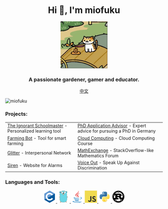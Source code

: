 <h1 align="center">Hi 👋, I'm miofuku</h1>
 <p align="center">
        <a><img src="cat.gif" width="150"/></a>
    </p>
<h3 align="center">A passionate gardener, gamer and educator.</h3>

<p align="center">
        <a href="https://github.com/miofuku/miofuku/blob/main/README_CN.md"><span>中文</span></a>
</p>

<p align="left"> <img src="https://komarev.com/ghpvc/?username=miofuku&label=Profile%20views&color=0e75b6&style=flat" alt="miofuku" /> </p>

<h3 align="left">Projects:</h3>
    <table align="center">
        <tr>
            <td><a href="https://github.com/miofuku/ig-schoolmaster">The Ignorant Schoolmaster</a> - Personalized learning tool</td>
            <td><a href="https://github.com/miofuku/blind-date">PhD Application Advisor</a> - Expert advice for pursuing a PhD in Germany</td>
        </tr>
        <tr>
            <td><a href="https://github.com/miofuku/farming-bot">Farming Bot</a> - Tool for smart farming</td>
            <td><a href="https://github.com/miofuku/cloudcomputing">Cloud Computing</a> - Cloud Computing Course</td>
        </tr>
        <tr>
            <td><a href="https://github.com/miofuku/glitter">Glitter</a> - Interpersonal Network</td>
            <td><a href="https://github.com/miofuku/math-exchange">MathExchange</a> - StackOverflow-like Mathematics Forum</td>
        </tr>
        <tr>
            <td><a href="https://github.com/miofuku/siren">Siren</a> - Website for Alarms</td>
            <td><a href="https://github.com/miofuku/anti-discrim">Voice Out</a> - Speak Up Against Discrimination</td>
        </tr>
    </table>


<h3 align="left">Languages and Tools:</h3>
<p align="center"> <a href="https://www.cprogramming.com/" target="_blank" rel="noreferrer"> <img src="https://raw.githubusercontent.com/devicons/devicon/master/icons/c/c-original.svg" alt="c" width="40" height="40"/> </a> <a href="https://golang.org" target="_blank" rel="noreferrer"> <img src="https://raw.githubusercontent.com/devicons/devicon/master/icons/go/go-original.svg" alt="go" width="40" height="40"/> </a> <a href="https://www.java.com" target="_blank" rel="noreferrer"> <img src="https://raw.githubusercontent.com/devicons/devicon/master/icons/java/java-original.svg" alt="java" width="40" height="40"/> </a> <a href="https://developer.mozilla.org/en-US/docs/Web/JavaScript" target="_blank" rel="noreferrer"> <img src="https://raw.githubusercontent.com/devicons/devicon/master/icons/javascript/javascript-original.svg" alt="javascript" width="40" height="40"/> </a> <a href="https://www.python.org" target="_blank" rel="noreferrer"> <img src="https://raw.githubusercontent.com/devicons/devicon/master/icons/python/python-original.svg" alt="python" width="40" height="40"/> </a> <a href="https://www.rust-lang.org" target="_blank" rel="noreferrer"> <img src="https://raw.githubusercontent.com/devicons/devicon/master/icons/rust/rust-original.svg" alt="rust" width="40" height="40"/> </a> </p>

